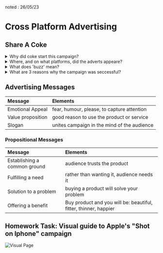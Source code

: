noted : 26/05/23

# Cross Platform Advertising

## Share A Coke

<details>
    <summary>Why did coke start this campaign?</summary>

- to reconnect with australia.
- to greaten coke sales.
- only 50% of australinas had tried coke

</details>

<details>
    <summary>Where, and on what platforms, did the adverts appeare?</summary>

- Australia<br>
- Outdoor ads (Billboards)<br>
- Social Media<br>
- News stations<br>
- Kiosks (in shopping centers)<br>
- Busses<br>
- Blogs<br>
- TV ads<br>
- Cinema<br>
- Magazines<br>

</details>

<details>
    <summary>What does 'buzz' mean?</summary>

- <br>
- chatter<br>
- presence<br>

</details>

<details>
    <summary>What are 3 reasons why the campaign was seccessful?</summary>

- Suprise campaign<br>
- Personal Coke's<br>
- Targeted at 1 country<br>
- went from drink to a gift<br>

</details>

## Advertising Messages

| Message           | Elements                                    |
| :---------------- | :------------------------------------------ |
| Emotional Appeal  | fear, humour, please, to capture attention  |
| Value proposition | good reason to use the product or service   |
| Slogan            | unites campaign in the mind of the audience |

### Propositional Messages

| Message                      | Elements                                                         |
| :--------------------------- | :--------------------------------------------------------------- |
| Establishing a common ground | audience trusts the product                                      |
| Fulfilling a need            | rather than wanting it, audience needs it                        |
| Solution to a problem        | buying a product will solve your problem                         |
| Offering a benefit           | Buy product and you will be: beautiful, fitter, thinner, happier |

## Homework Task: Visual guide to Apple's "Shot on Iphone" campaign

![Visual Page](../imedia_images/shot%20on%20iphone%20research.svg)
